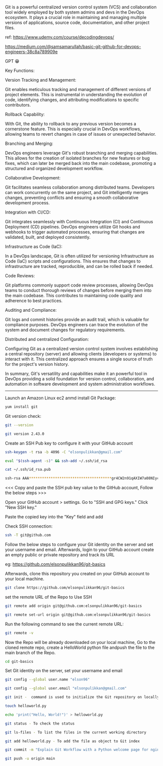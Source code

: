 Git is a powerful centralized version control system (VCS) and collaboration tool widely employed by both system admins and devs in the DevOps ecosystem. It plays a crucial role in maintaining and managing multiple versions of applications, source code, documentation, and other project files.

ref: 
https://www.udemy.com/course/decodingdevops/


https://medium.com/@samsamarullah/basic-git-github-for-devops-engineers-38c8a789909e


GPT 😁

Key Functions:

Version Tracking and Management:

Git enables meticulous tracking and management of different versions of project elements. This is instrumental in understanding the evolution of code, identifying changes, and attributing modifications to specific contributors.

Rollback Capability:

With Git, the ability to rollback to any previous version becomes a cornerstone feature. This is especially crucial in DevOps workflows, allowing teams to revert changes in case of issues or unexpected behavior.

Branching and Merging:

DevOps engineers leverage Git's robust branching and merging capabilities. This allows for the creation of isolated branches for new features or bug fixes, which can later be merged back into the main codebase, promoting a structured and organized development workflow.

Collaborative Development:

Git facilitates seamless collaboration among distributed teams. Developers can work concurrently on the same project, and Git intelligently merges changes, preventing conflicts and ensuring a smooth collaborative development process.

Integration with CI/CD:

Git integrates seamlessly with Continuous Integration (CI) and Continuous Deployment (CD) pipelines. DevOps engineers utilize Git hooks and webhooks to trigger automated processes, ensuring that changes are validated, built, and deployed consistently.

Infrastructure as Code (IaC):

In a DevOps landscape, Git is often utilized for versioning Infrastructure as Code (IaC) scripts and configurations. This ensures that changes to infrastructure are tracked, reproducible, and can be rolled back if needed.

Code Reviews:

Git platforms commonly support code review processes, allowing DevOps teams to conduct thorough reviews of changes before merging them into the main codebase. This contributes to maintaining code quality and adherence to best practices.

Auditing and Compliance:

Git logs and commit histories provide an audit trail, which is valuable for compliance purposes. DevOps engineers can trace the evolution of the system and document changes for regulatory requirements.

Distributed and centralized Configuration:

Configuring Git as a centralized version control system involves establishing a central repository (server) and allowing clients (developers or systems) to interact with it. This centralized approach ensures a single source of truth for the project's version history.

In summary, Git's versatility and capabilities make it an powerful tool in DevOps providing a solid foundation for version control, collaboration, and automation in software development and system administration workflows.

***************************************************************************

Launch an Amazon Linux ec2 anmd install Git Package:
```sh
yum install git
```
Git version check:

```sh
git --version

git version 2.43.0
```
Create an SSH Pub key to configure it with your GitHub account
```sh
ssh-keygen -t rsa -b 4096 -C "elsonpulikkan@gmail.com"
```
```sh
eval "$(ssh-agent -s)" && ssh-add ~/.ssh/id_rsa
```
```sh
cat ~/.ssh/id_rsa.pub

ssh-rsa AAA**************************************gr4CW2n91qAXIW7a08NIycZ1T/QllHleCpZ2svWxxSGIfZrBM0YuckJBmzuNf/EN9wNRfnqyNbmOYkDAb7QTuT+8X/6/66PcnqWQrTxDDK2McNVngd3gQknmZ0dIDxoXZoWwwnLSR3GCMzf6wMiRI/7aWEqbEFAOvR5LVlcf5XjJRliv/BtRTTo+/Y00yKft5E0Rldi+72S87ht2K2ERtXp0zIrYe+Ins1xhIdCJ7PfkdAQQfOvBcjQp05fPlBYkQ3P75SZh0mUkXsOsr929l5n9syfoJGEazkGzo33nF9ywOAdNmg /+s5OnnSRf61LjHrBr42hx4w== xxxx@gmail.com
```
<<< Copy and paste the SSH pub key value to the GitHub account, Follow the below steps >>> 

Open your GitHub account >  settings.
Go to "SSH and GPG keys."
Click "New SSH key."

Paste the copied key into the "Key" field and add

Check SSH connection:
```sh
ssh -T git@github.com
```
Follow the below steps to configure your Git identity on the server and set your username and email. Afterwards, login to your GitHub account create an empty public or private repository and track its URL

eg: https://github.com/elsonpulikkan96/git-basics

Afterwards, clone this repository you created on your GitHub account to your local machine.

```sh
git clone https://github.com/elsonpulikkan96/git-basics
```
set the remote URL of the Repo to Use SSH

```sh
git remote add origin git@github.com:elsonpulikkan96/git-basics
```
```sh
git remote set-url origin git@github.com:elsonpulikkan96/git-basics
```

Run the following command to see the current remote URL:
```sh
git remote -v
```
Now the Repo will be already downloaded on your local machine, Go to the cloned remote repo, create a HelloWorld python file andpush the file to the main branch of the Repo.
```sh
cd git-basics
```
Set Git identity on the server, set your username and email
```sh
git config --global user.name "elson96"
```
```sh
git config --global user.email "elsonpulikkan@gmail.com"
```
```sh
git init -  command is used to initialize the Git repository on locally
```

```sh
touch helloworld.py
```
```sh
echo 'print("Hello, World!")' > helloworld.py
```

```sh
git status - To check the status
```
```sh
git ls-files - To list the files in the current working directory
```

```sh
git add helloworld.py - To add the file as object to Git index
```

```sh
git commit -m "Explain Git Workflow with a Python welcome page for nginx"
```

```sh
git push -u origin main
```
